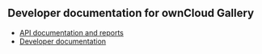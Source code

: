 ## Developer documentation for ownCloud Gallery</title>

* [API documentation and reports](https://interfasys.github.io/galleryplus/)
* [Developer documentation](https://github.com/interfasys/galleryplus/wiki)
